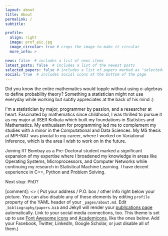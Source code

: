 ```yaml
---
layout: about
title: About
permalink: /
subtitle: 

profile:
  align: right
  image: prof_pic.jpg
  image_circular: true # crops the image to make it circular
  more_info: >

news: false  # includes a list of news items
latest_posts: false  # includes a list of the newest posts
selected_papers: false # includes a list of papers marked as "selected={true}"
social: true  # includes social icons at the bottom of the page
---
```


Did you know the entire mathematics would topple without using σ-algebras to define probability theory? Something a statistician might not use everyday while working but subtly appreciates at the back of his mind :)

I'm a statistician by major, programmer by passion, and a researcher at heart. Fascinated by mathematics since childhood, I was thrilled to pursue it as my major at IISER Kolkata which built my foundations in Statistics and Mathematics. My enthusiasm for programming led me to complement my studies with a minor in the Computational and Data Sciences. My MS thesis at MPI-NAT was pivotal to my career, where I worked on Variational Inference, which is the area I wish to work on in the future.

Joining IIT Bombay as a Pre-Doctoral student marked a significant expansion of my expertise where I broadened my knowledge in areas like Operating Systems, Microprocessors, and Computer Networks while continuing my research in Statistical Machine Learning. I have decent experience in C++, Python and Problem Solving. 

Next stop: PhD?

[comment]: <> ( Put your address / P.O. box / other info right below your picture. You can also disable any of these elements by editing `profile` property of the YAML header of your `_pages/about.md`. Edit `_bibliography/papers.bib` and Jekyll will render your [publications page](/al-folio/publications/) automatically. Link to your social media connections, too. This theme is set up to use [Font Awesome icons](http://fortawesome.github.io/Font-Awesome/) and [Academicons](https://jpswalsh.github.io/academicons/), like the ones below. Add your Facebook, Twitter, LinkedIn, Google Scholar, or just disable all of them.)
